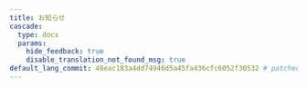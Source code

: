 ```yaml
---
title: お知らせ
cascade:
  type: docs
  params:
    hide_feedback: true
    disable_translation_not_found_msg: true
default_lang_commit: 48eac183a4dd74946d5a45fa436cfc6052f30532 # patched
---
```

